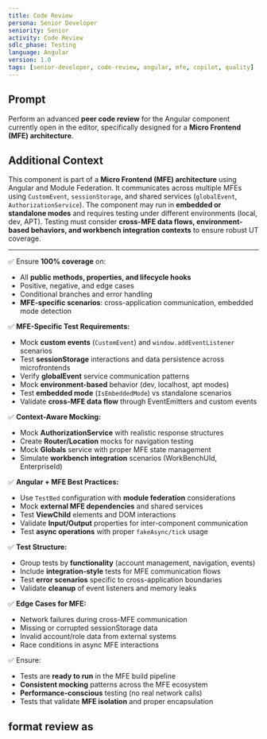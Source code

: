 ```yaml
---
title: Code Review
persona: Senior Developer
seniority: Senior
activity: Code Review
sdlc_phase: Testing
language: Angular
version: 1.0
tags: [senior-developer, code-review, angular, mfe, copilot, quality]
---
```


## Prompt

Perform an advanced **peer code review** for the Angular component currently open in the editor, specifically designed for a **Micro Frontend (MFE) architecture**.

## Additional Context


This component is part of a **Micro Frontend (MFE) architecture** using Angular and Module Federation. It communicates across multiple MFEs using `CustomEvent`, `sessionStorage`, and shared services (`globalEvent`, `AuthorizationService`). The component may run in **embedded or standalone modes** and requires testing under different environments (local, dev, APT). Testing must consider **cross-MFE data flows, environment-based behaviors, and workbench integration contexts** to ensure robust UT coverage.

---

✅ Ensure **100% coverage** on:
- All **public methods, properties, and lifecycle hooks**
- Positive, negative, and edge cases
- Conditional branches and error handling
- **MFE-specific scenarios**: cross-application communication, embedded mode detection

✅ **MFE-Specific Test Requirements:**
- Mock **custom events** (`CustomEvent`) and `window.addEventListener` scenarios
- Test **sessionStorage** interactions and data persistence across microfrontends
- Verify **globalEvent** service communication patterns
- Mock **environment-based** behavior (dev, localhost, apt modes)
- Test **embedded mode** (`IsEmbeddedMode`) vs standalone scenarios
- Validate **cross-MFE data flow** through EventEmitters and custom events

✅ **Context-Aware Mocking:**
- Mock **AuthorizationService** with realistic response structures
- Create **Router/Location** mocks for navigation testing
- Mock **Globals** service with proper MFE state management
- Simulate **workbench integration** scenarios (WorkBenchUId, EnterpriseId)

✅ **Angular + MFE Best Practices:**
- Use `TestBed` configuration with **module federation** considerations
- Mock **external MFE dependencies** and shared services
- Test **ViewChild** elements and DOM interactions
- Validate **Input/Output** properties for inter-component communication
- Test **async operations** with proper `fakeAsync/tick` usage

✅ **Test Structure:**
- Group tests by **functionality** (account management, navigation, events)
- Include **integration-style** tests for MFE communication flows
- Test **error scenarios** specific to cross-application boundaries
- Validate **cleanup** of event listeners and memory leaks

✅ **Edge Cases for MFE:**
- Network failures during cross-MFE communication
- Missing or corrupted sessionStorage data
- Invalid account/role data from external systems
- Race conditions in async MFE interactions

✅ Ensure:
- Tests are **ready to run** in the MFE build pipeline
- **Consistent mocking** patterns across the MFE ecosystem
- **Performance-conscious** testing (no real network calls)
- Tests that validate **MFE isolation** and proper encapsulation

## format review as